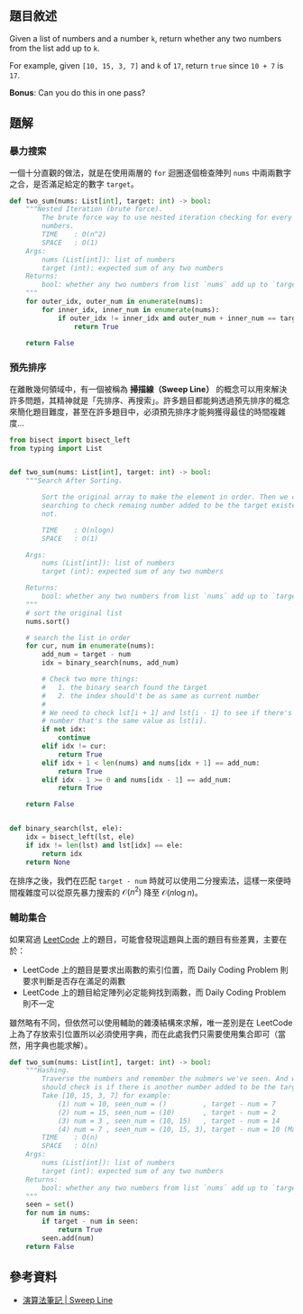 ## 題目敘述

Given a list of numbers and a number `k`, return whether any two numbers from the list add up to `k`.

For example, given `[10, 15, 3, 7]` and `k` of `17`, return `true` since `10 + 7` is `17`.

**Bonus**: Can you do this in one pass?

## 題解

### 暴力搜索

一個十分直觀的做法，就是在使用兩層的 `for` 迴圈逐個檢查陣列 `nums` 中兩兩數字之合，是否滿足給定的數字 `target`。

```python
def two_sum(nums: List[int], target: int) -> bool:
    """Nested Iteration (brute force).
        The brute force way to use nested iteration checking for every pair of
        numbers.
        TIME    : O(n^2)
        SPACE   : O(1)
    Args:
        nums (List[int]): list of numbers
        target (int): expected sum of any two numbers
    Returns:
        bool: whether any two numbers from list `nums` add up to `target`.
    """
    for outer_idx, outer_num in enumerate(nums):
        for inner_idx, inner_num in enumerate(nums):
            if outer_idx != inner_idx and outer_num + inner_num == target:
                return True

    return False
```

### 預先排序

在離散幾何領域中，有一個被稱為 **掃描線（Sweep Line）** 的概念可以用來解決許多問題，其精神就是「先排序、再搜索」。許多題目都能夠透過預先排序的概念來簡化題目難度，甚至在許多題目中，必須預先排序才能夠獲得最佳的時間複雜度…

```python
from bisect import bisect_left
from typing import List


def two_sum(nums: List[int], target: int) -> bool:
    """Search After Sorting.

        Sort the original array to make the element in order. Then we can use
        searching to check remaing number added to be the target existed or
        not.

        TIME    : O(nlogn)
        SPACE   : O(1)

    Args:
        nums (List[int]): list of numbers
        target (int): expected sum of any two numbers

    Returns:
        bool: whether any two numbers from list `nums` add up to `target`.
    """
    # sort the original list
    nums.sort()

    # search the list in order
    for cur, num in enumerate(nums):
        add_num = target - num
        idx = binary_search(nums, add_num)

        # Check two more things:
        #   1. the binary search found the target
        #   2. the index should't be as same as current number
        #
        # We need to check lst[i + 1] and lst[i - 1] to see if there's another
        # number that's the same value as lst[i].
        if not idx:
            continue
        elif idx != cur:
            return True
        elif idx + 1 < len(nums) and nums[idx + 1] == add_num:
            return True
        elif idx - 1 >= 0 and nums[idx - 1] == add_num:
            return True

    return False


def binary_search(lst, ele):
    idx = bisect_left(lst, ele)
    if idx != len(lst) and lst[idx] == ele:
        return idx
    return None
```

在排序之後，我們在匹配 `target - num` 時就可以使用二分搜索法，這樣一來便時間複雜度可以從原先暴力搜索的 $\mathcal{O}(n^2)$ 降至 $\mathcal{O}(n\log{n})$。

### 輔助集合

如果寫過 [LeetCode](https://leetcode.com/) 上的題目，可能會發現這題與上面的題目有些差異，主要在於：

- LeetCode 上的題目是要求出兩數的索引位置，而 Daily Coding Problem 則要求判斷是否存在滿足的兩數
- LeetCode 上的題目給定陣列必定能夠找到兩數，而 Daily Coding Problem 則不一定

雖然略有不同，但依然可以使用輔助的雜湊結構來求解，唯一差別是在 LeetCode 上為了存放索引位置所以必須使用字典，而在此處我們只需要使用集合即可（當然，用字典也能求解）。

```python
def two_sum(nums: List[int], target: int) -> bool:
    """Hashing.
        Traverse the numbers and remember the nubmers we've seen. And what we
        should check is if there is another number added to be the target.
        Take [10, 15, 3, 7] for example:
            (1) num = 10, seen_num = ()         , target - num = 7
            (2) num = 15, seen_num = (10)       , target - num = 2
            (3) num = 3 , seen_num = (10, 15)   , target - num = 14
            (4) num = 7 , seen_num = (10, 15, 3), target - num = 10 (Match!)
        TIME    : O(n)
        SPACE   : O(n)
    Args:
        nums (List[int]): list of numbers
        target (int): expected sum of any two numbers
    Returns:
        bool: whether any two numbers from list `nums` add up to `target`.
    """
    seen = set()
    for num in nums:
        if target - num in seen:
            return True
        seen.add(num)
    return False
```

## 參考資料

- [演算法筆記 | Sweep Line](http://web.ntnu.edu.tw/~algo/Point2.html)